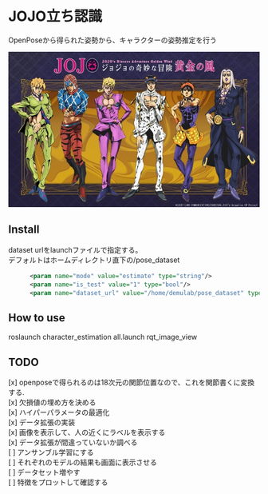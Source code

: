 # JOJO立ち認識
OpenPoseから得られた姿勢から、キャラクターの姿勢推定を行う

![jojo](https://github.com/OkanoShogo0903/character_estimation/blob/master/etcs/jojo.jpg)

## Install
dataset urlをlaunchファイルで指定する。  
デフォルトはホームディレクトリ直下の/pose_dataset
```xml
      <param name="mode" value="estimate" type="string"/>
      <param name="is_test" value="1" type="bool"/>
      <param name="dataset_url" value="/home/demulab/pose_dataset" type="string"/>
```

## How to use
roslaunch character_estimation all.launch
rqt_image_view

## TODO
[x] openposeで得られるのは18次元の関節位置なので、これを関節書くに変換する.  
[x] 欠損値の埋め方を決める  
[x] ハイパーパラメータの最適化  
[x] データ拡張の実装  
[x] 画像を表示して、人の近くにラベルを表示する  
[x] データ拡張が間違っていないか調べる  
[ ] アンサンブル学習にする  
[ ] それぞれのモデルの結果も画面に表示させる  
[ ] データセット増やす  
[ ] 特徴をプロットして確認する  


